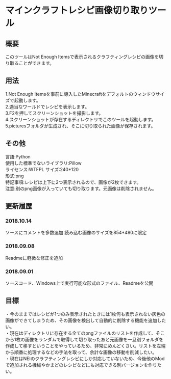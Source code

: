 # マインクラフトレシピ画像切り取りツール

## 概要

このツールはNot Enough Itemsで表示されるクラフティングレシピの画像を切り取ることができます。

## 用法

1.Not Enough Itemsを事前に導入したMinecraftをデフォルトのウィンドウサイズで起動します。  
2.適当なワールドでレシピを表示します。  
3.F2を押してスクリーンショットを撮影します。  
4.スクリーンショットが存在するディレクトリでこのツールを起動します。  
5.picturesフォルダが生成され、そこに切り取られた画像が保存されます。  

## その他

言語:Python  
使用した標準でないライブラリ:Pillow  
ライセンス:WTFPL
サイズ:240*120  
形式:png  
特記事項:レシピは上下に2つ表示されるので、画像が2枚できます。  
注意:別のpng画像が入っていても切り取ります。元画像は削除されません。

## 更新履歴

### 2018.10.14

ソースにコメントを多数追加
読み込む画像のサイズを854*480に限定

### 2018.09.08

Readmeに軽微な修正を追加

### 2018.09.01

ソースコード、Windows上で実行可能な形式のファイル、Readmeを公開

## 目標

・今のままではレシピが1つのみ表示されたときには1枚何も表示されない灰色の画像ができてしまうため、その画像を検出して自動的に削除する機能を追加したい。  
・現在はディレクトリに存在する全てのpngファイルのリストを作成して、そこから1枚の画像をランダムで取得して切り取ったあと元画像を一旦別フォルダを作成して移すということをやっているため、非常にめんどくさい。リストを左端から順番に処理するなどの手法を取って、余計な画像の移動を削減したい。  
・現在はNEIのクラフティングレシピにしか対応していないため、今後他のModで追加される機械やかまどのレシピなどにも対応できる別バージョンを作りたい。